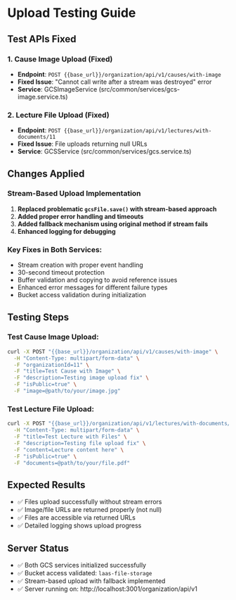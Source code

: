 # Upload Testing Guide

## Test APIs Fixed

### 1. Cause Image Upload (Fixed)
- **Endpoint**: `POST {{base_url}}/organization/api/v1/causes/with-image`
- **Fixed Issue**: "Cannot call write after a stream was destroyed" error
- **Service**: GCSImageService (src/common/services/gcs-image.service.ts)

### 2. Lecture File Upload (Fixed)
- **Endpoint**: `POST {{base_url}}/organization/api/v1/lectures/with-documents/11`
- **Fixed Issue**: File uploads returning null URLs
- **Service**: GCSService (src/common/services/gcs.service.ts)

## Changes Applied

### Stream-Based Upload Implementation
1. **Replaced problematic `gcsFile.save()` with stream-based approach**
2. **Added proper error handling and timeouts**
3. **Added fallback mechanism using original method if stream fails**
4. **Enhanced logging for debugging**

### Key Fixes in Both Services:
- Stream creation with proper event handling
- 30-second timeout protection
- Buffer validation and copying to avoid reference issues  
- Enhanced error messages for different failure types
- Bucket access validation during initialization

## Testing Steps

### Test Cause Image Upload:
```bash
curl -X POST "{{base_url}}/organization/api/v1/causes/with-image" \
  -H "Content-Type: multipart/form-data" \
  -F "organizationId=11" \
  -F "title=Test Cause with Image" \
  -F "description=Testing image upload fix" \
  -F "isPublic=true" \
  -F "image=@path/to/your/image.jpg"
```

### Test Lecture File Upload:
```bash
curl -X POST "{{base_url}}/organization/api/v1/lectures/with-documents/11" \
  -H "Content-Type: multipart/form-data" \
  -F "title=Test Lecture with Files" \
  -F "description=Testing file upload fix" \
  -F "content=Lecture content here" \
  -F "isPublic=true" \
  -F "documents=@path/to/your/file.pdf"
```

## Expected Results
- ✅ Files upload successfully without stream errors
- ✅ Image/file URLs are returned properly (not null)
- ✅ Files are accessible via returned URLs
- ✅ Detailed logging shows upload progress

## Server Status
- ✅ Both GCS services initialized successfully
- ✅ Bucket access validated: `laas-file-storage`
- ✅ Stream-based upload with fallback implemented
- ✅ Server running on: http://localhost:3001/organization/api/v1